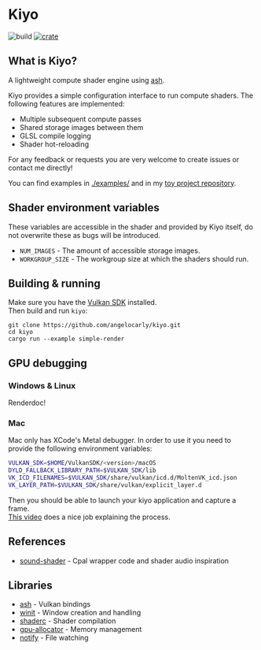# Kiyo
![build](https://github.com/angelocarly/akai/actions/workflows/rust.yml/badge.svg)
[![crate](https://img.shields.io/crates/v/kiyo)](https://crates.io/crates/kiyo/)  

## What is Kiyo?
A lightweight compute shader engine using [ash](https://github.com/ash-rs/ash).

Kiyo provides a simple configuration interface to run compute shaders. The following features are implemented:
- Multiple subsequent compute passes
- Shared storage images between them
- GLSL compile logging
- Shader hot-reloading

For any feedback or requests you are very welcome to create issues or contact me directly!

You can find examples in [./examples/](./examples/) and in my [toy project repository](https://github.com/angelocarly/kiyo-projects).

## Shader environment variables
These variables are accessible in the shader and provided by Kiyo itself, do not overwrite these as bugs will be introduced.
- `NUM_IMAGES` - The amount of accessible storage images.
- `WORKGROUP_SIZE` - The workgroup size at which the shaders should run.

## Building & running

Make sure you have the [Vulkan SDK](https://vulkan.lunarg.com) installed.  
Then build and run `kiyo`:
```
git clone https://github.com/angelocarly/kiyo.git
cd kiyo
cargo run --example simple-render
```

## GPU debugging

### Windows & Linux
Renderdoc!

### Mac
Mac only has XCode's Metal debugger. In order to use it you need to provide the following environment variables:
```bash
VULKAN_SDK=$HOME/VulkanSDK/<version>/macOS
DYLD_FALLBACK_LIBRARY_PATH=$VULKAN_SDK/lib
VK_ICD_FILENAMES=$VULKAN_SDK/share/vulkan/icd.d/MoltenVK_icd.json
VK_LAYER_PATH=$VULKAN_SDK/share/vulkan/explicit_layer.d
```

Then you should be able to launch your kiyo application and capture a frame.  
[This video](https://www.youtube.com/watch?v=uNB4RMZg1AM) does a nice job explaining the process.

## References
- [sound-shader](https://github.com/ytanimura/sound-shader) - Cpal wrapper code and shader audio inspiration

## Libraries
- [ash](https://github.com/ash-rs/ash) - Vulkan bindings
- [winit](https://github.com/rust-windowing/winit) - Window creation and handling
- [shaderc](https://github.com/google/shaderc-rs) - Shader compilation
- [gpu-allocator](https://github.com/Traverse-Research/gpu-allocator?tab=readme-ov-file) - Memory management
- [notify](https://github.com/notify-rs/notify) - File watching
